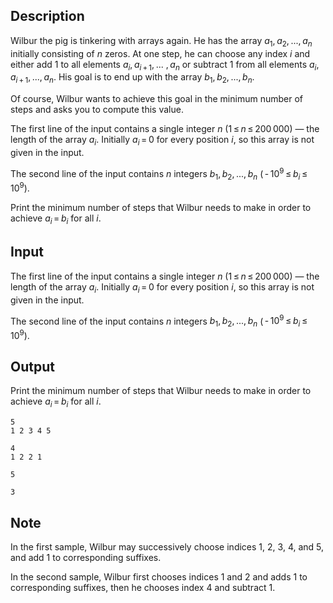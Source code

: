 ## Description

<div><p>Wilbur the pig is tinkering with arrays again. He has the array <span class="tex-span"><i>a</i><sub class="lower-index">1</sub>, <i>a</i><sub class="lower-index">2</sub>, ..., <i>a</i><sub class="lower-index"><i>n</i></sub></span> initially consisting of <span class="tex-span"><i>n</i></span> zeros. At one step, he can choose any index <span class="tex-span"><i>i</i></span> and either add <span class="tex-span">1</span> to all elements <span class="tex-span"><i>a</i><sub class="lower-index"><i>i</i></sub>, <i>a</i><sub class="lower-index"><i>i</i> + 1</sub>, ... , <i>a</i><sub class="lower-index"><i>n</i></sub></span> or subtract <span class="tex-span">1</span> from all elements <span class="tex-span"><i>a</i><sub class="lower-index"><i>i</i></sub>, <i>a</i><sub class="lower-index"><i>i</i> + 1</sub>, ..., <i>a</i><sub class="lower-index"><i>n</i></sub></span>. His goal is to end up with the array <span class="tex-span"><i>b</i><sub class="lower-index">1</sub>, <i>b</i><sub class="lower-index">2</sub>, ..., <i>b</i><sub class="lower-index"><i>n</i></sub></span>. </p><p>Of course, Wilbur wants to achieve this goal in the minimum number of steps and asks you to compute this value.</p></div><div class="input-specification"><p>The first line of the input contains a single integer <span class="tex-span"><i>n</i></span> (<span class="tex-span">1 ≤ <i>n</i> ≤ 200 000</span>)&nbsp;— the length of the array <span class="tex-span"><i>a</i><sub class="lower-index"><i>i</i></sub></span>. Initially <span class="tex-span"><i>a</i><sub class="lower-index"><i>i</i></sub> = 0</span> for every position <span class="tex-span"><i>i</i></span>, so this array is not given in the input.</p><p>The second line of the input contains <span class="tex-span"><i>n</i></span> integers <span class="tex-span"><i>b</i><sub class="lower-index">1</sub>, <i>b</i><sub class="lower-index">2</sub>, ..., <i>b</i><sub class="lower-index"><i>n</i></sub></span> (<span class="tex-span"> - 10<sup class="upper-index">9</sup> ≤ <i>b</i><sub class="lower-index"><i>i</i></sub> ≤ 10<sup class="upper-index">9</sup></span>).</p></div><div class="output-specification"><p>Print the minimum number of steps that Wilbur needs to make in order to achieve <span class="tex-span"><i>a</i><sub class="lower-index"><i>i</i></sub> = <i>b</i><sub class="lower-index"><i>i</i></sub></span> for all <span class="tex-span"><i>i</i></span>.</p></div>

## Input

<p>The first line of the input contains a single integer <span class="tex-span"><i>n</i></span> (<span class="tex-span">1 ≤ <i>n</i> ≤ 200 000</span>)&nbsp;— the length of the array <span class="tex-span"><i>a</i><sub class="lower-index"><i>i</i></sub></span>. Initially <span class="tex-span"><i>a</i><sub class="lower-index"><i>i</i></sub> = 0</span> for every position <span class="tex-span"><i>i</i></span>, so this array is not given in the input.</p><p>The second line of the input contains <span class="tex-span"><i>n</i></span> integers <span class="tex-span"><i>b</i><sub class="lower-index">1</sub>, <i>b</i><sub class="lower-index">2</sub>, ..., <i>b</i><sub class="lower-index"><i>n</i></sub></span> (<span class="tex-span"> - 10<sup class="upper-index">9</sup> ≤ <i>b</i><sub class="lower-index"><i>i</i></sub> ≤ 10<sup class="upper-index">9</sup></span>).</p>

## Output

<p>Print the minimum number of steps that Wilbur needs to make in order to achieve <span class="tex-span"><i>a</i><sub class="lower-index"><i>i</i></sub> = <i>b</i><sub class="lower-index"><i>i</i></sub></span> for all <span class="tex-span"><i>i</i></span>.</p>





```input1
5
1 2 3 4 5

```




```input2
4
1 2 2 1

```




```output1
5
```




```output2
3
```



## Note

<p>In the first sample, Wilbur may successively choose indices <span class="tex-span">1</span>, <span class="tex-span">2</span>, <span class="tex-span">3</span>, <span class="tex-span">4</span>, and <span class="tex-span">5</span>, and add <span class="tex-span">1</span> to corresponding suffixes.</p><p>In the second sample, Wilbur first chooses indices <span class="tex-span">1</span> and <span class="tex-span">2</span> and adds <span class="tex-span">1</span> to corresponding suffixes, then he chooses index <span class="tex-span">4</span> and subtract <span class="tex-span">1</span>.</p>
